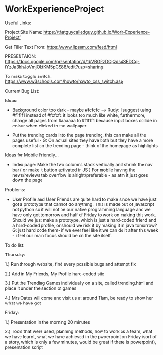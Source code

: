 # WorkExperienceProject

Useful Links:

 Project Site Name:
  https://thatguycalledguy.github.io/Work-Experience-Project/
 
 Get Filler Text From:
  https://www.lipsum.com/feed/html
  
 PRESENTAION:
   https://docs.google.com/presentation/d/1bVBGRzDCjQds4SEDCg-iYzJa3bhJoVmjOktKM5pCS88/edit?usp=sharing
 
 To make toggle switch:
   https://www.w3schools.com/howto/howto_css_switch.asp  
 
 Current Bug List:

 Ideas:

+ Background color too dark - maybe #fcfcfc
--> Rudy: I suggest using #f1f1f1 instead of #fcfcfc it looks too much like white, furthermore, change all pages from #aaaaaa to #f1f1f1 because input boxes collide in colour when clicked to the wallpaper

- Put the trending cards into the page trending, this can make all the pages useful - G: On actual sites they have both but they have a more complete list on the trending page - think of the homepage as highlights

Ideas for Mobile Friendly...

- Index page: Make the two columns stack vertically and shrink the nav bar ( or make it button activated in JS )
   For mobile having the news/reviews tab overflow is alright/preferable - as atm it just goes down the page

Problems:
 
- User Profile and User Friends are quite hard to make since we have just got a prototype that cannot do anything. This is made out of javascript not python so it will not be our native programming language and we have only got tomorrow and half of Friday to work on making this work. Should we just make a prototype, which is just a hard-coded friend and a hard-coded profile, or should we risk it by making it in java tomorrow? 
G: just hard code them- if we ever feel like it we can do it after this week - i feel our main focus should be on the site itself.

To do list:

 Thursday:
 
   1.) Run through website, find every possible bugs and attempt fix
  
   2.) Add in My Friends, My Profile hard-coded site
  
   3.) Put the Trending Games individually on a site, called trending.html and place it under the section of games
  
   4.) Mrs Oates will come and visit us at around 11am, be ready to show her what we have got
  
Friday:

  1.) Presentation in the morning 20 minutes
  
  2.) Tools that were used, planning methods, how to work as a team, what we have learnt, what we have achieved in the pwoerpoint on Friday (sort of a story, which is only a few minutes, would be great if there is powerpoint), presentation script
